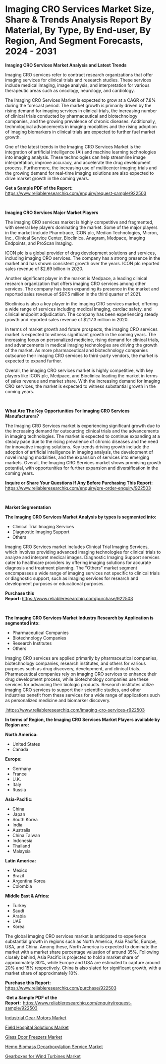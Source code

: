 <p><h1>Imaging CRO Services Market Size, Share & Trends Analysis Report By Material, By Type, By End-user, By Region, And Segment Forecasts, 2024 - 2031</h1></p><p><strong>Imaging CRO Services Market Analysis and Latest Trends</strong></p>
<p><p>Imaging CRO services refer to contract research organizations that offer imaging services for clinical trials and research studies. These services include medical imaging, image analysis, and interpretation for various therapeutic areas such as oncology, neurology, and cardiology.</p><p>The Imaging CRO Services Market is expected to grow at a CAGR of 7.8% during the forecast period. The market growth is primarily driven by the rising demand for imaging services in clinical trials, the increasing number of clinical trials conducted by pharmaceutical and biotechnology companies, and the growing prevalence of chronic diseases. Additionally, technological advancements in imaging modalities and the rising adoption of imaging biomarkers in clinical trials are expected to further fuel market growth.</p><p>One of the latest trends in the Imaging CRO Services Market is the integration of artificial intelligence (AI) and machine learning technologies into imaging analysis. These technologies can help streamline image interpretation, improve accuracy, and accelerate the drug development process. Furthermore, the increasing use of multicenter imaging trials and the growing demand for real-time imaging solutions are also expected to drive market growth in the coming years.</p></p>
<p><strong>Get a Sample PDF of the Report:&nbsp;</strong> <a href="https://www.reliableresearchiq.com/enquiry/request-sample/922503">https://www.reliableresearchiq.com/enquiry/request-sample/922503</a></p>
<p>&nbsp;</p>
<p><strong>Imaging CRO Services Major Market Players</strong></p>
<p><p>The imaging CRO services market is highly competitive and fragmented, with several key players dominating the market. Some of the major players in the market include Pharmtrace, ICON plc, Median Technologies, Micron, Inc., Clinical Service Center, Bioclinica, Anagram, Medpace, Imaging Endpoints, and ProScan Imaging.</p><p>ICON plc is a global provider of drug development solutions and services, including imaging CRO services. The company has a strong presence in the market and has shown consistent growth over the years. ICON plc reported sales revenue of $2.69 billion in 2020.</p><p>Another significant player in the market is Medpace, a leading clinical research organization that offers imaging CRO services among other services. The company has been expanding its presence in the market and reported sales revenue of $97.5 million in the third quarter of 2021.</p><p>Bioclinica is also a key player in the imaging CRO services market, offering a wide range of services including medical imaging, cardiac safety, and clinical endpoint adjudication. The company has been experiencing steady growth and reported sales revenue of $217.3 million in 2020.</p><p>In terms of market growth and future prospects, the imaging CRO services market is expected to witness significant growth in the coming years. The increasing focus on personalized medicine, rising demand for clinical trials, and advancements in medical imaging technologies are driving the growth of the market. As more pharmaceutical and biotechnology companies outsource their imaging CRO services to third-party vendors, the market is expected to expand further.</p><p>Overall, the imaging CRO services market is highly competitive, with key players like ICON plc, Medpace, and Bioclinica leading the market in terms of sales revenue and market share. With the increasing demand for imaging CRO services, the market is expected to witness substantial growth in the coming years.</p></p>
<p>&nbsp;</p>
<p><strong>What Are The Key Opportunities For Imaging CRO Services Manufacturers?</strong></p>
<p><p>The Imaging CRO Services market is experiencing significant growth due to the increasing demand for outsourcing clinical trials and the advancements in imaging technologies. The market is expected to continue expanding at a steady pace due to the rising prevalence of chronic diseases and the need for innovative imaging solutions. Key trends driving growth include the adoption of artificial intelligence in imaging analysis, the development of novel imaging modalities, and the expansion of services into emerging markets. Overall, the Imaging CRO Services market shows promising growth potential, with opportunities for further expansion and diversification in the coming years.</p></p>
<p><strong>Inquire or Share Your Questions If Any Before Purchasing This Report:</strong> <a href="https://www.reliableresearchiq.com/enquiry/pre-order-enquiry/922503">https://www.reliableresearchiq.com/enquiry/pre-order-enquiry/922503</a></p>
<p>&nbsp;</p>
<p><strong>Market Segmentation</strong></p>
<p><strong>The Imaging CRO Services Market Analysis by types is segmented into:</strong></p>
<p><ul><li>Clinical Trial Imaging Services</li><li>Diagnostic Imaging Support</li><li>Others</li></ul></p>
<p><p>Imaging CRO Services market includes Clinical Trial Imaging Services, which involves providing advanced imaging technologies for clinical trials to analyze and interpret medical images. Diagnostic Imaging Support services cater to healthcare providers by offering imaging solutions for accurate diagnosis and treatment planning. The "Others" market segment encompasses a wide range of imaging services not specific to clinical trials or diagnostic support, such as imaging services for research and development purposes or educational purposes.</p></p>
<p><strong>Purchase this Report:&nbsp;</strong><a href="https://www.reliableresearchiq.com/purchase/922503">https://www.reliableresearchiq.com/purchase/922503</a></p>
<p>&nbsp;</p>
<p><strong>The Imaging CRO Services Market Industry Research by Application is segmented into:</strong></p>
<p><ul><li>Pharmaceutical Companies</li><li>Biotechnology Companies</li><li>Research Institutes</li><li>Others</li></ul></p>
<p><p>Imaging CRO services are applied primarily by pharmaceutical companies, biotechnology companies, research institutes, and others for various purposes such as drug discovery, development, and clinical trials. Pharmaceutical companies rely on imaging CRO services to enhance their drug development process, while biotechnology companies use these services for advancing their biologic products. Research institutes utilize imaging CRO services to support their scientific studies, and other industries benefit from these services for a wide range of applications such as personalized medicine and biomarker discovery.</p></p>
<p><a href="https://www.reliableresearchiq.com/imaging-cro-services-r922503">&nbsp;https://www.reliableresearchiq.com/imaging-cro-services-r922503</a></p>
<p><strong>In terms of Region, the Imaging CRO Services Market Players available by Region are:</strong></p>
<p>
    <p> <strong> North America: </strong>
        <ul>
            <li>United States</li>
            <li>Canada</li>
        </ul>
        </p> 
    <p> <strong> Europe: </strong>
        <ul>
            <li>Germany</li>
            <li>France</li>
            <li>U.K.</li>
            <li>Italy</li>
            <li>Russia</li>
        </ul>
        </p> 
    <p> <strong> Asia-Pacific: </strong>
        <ul>
            <li>China</li>
            <li>Japan</li>
            <li>South Korea</li>
            <li>India</li>
            <li>Australia</li>
            <li>China Taiwan</li>
            <li>Indonesia</li>
            <li>Thailand</li>
            <li>Malaysia</li>
        </ul>
        </p> 
    <p> <strong> Latin America: </strong>
        <ul>
            <li>Mexico</li>
            <li>Brazil</li>
            <li>Argentina Korea</li>
            <li>Colombia</li>
        </ul>
        </p> 
    <p> <strong> Middle East & Africa: </strong>
        <ul>
            <li>Turkey</li>
            <li>Saudi</li>
            <li>Arabia</li>
            <li>UAE</li>
            <li>Korea</li>
        </ul>
    </p>
    </p>
<p><p>The global imaging CRO services market is anticipated to experience substantial growth in regions such as North America, Asia Pacific, Europe, USA, and China. Among these, North America is expected to dominate the market with a market share percentage valuation of around 35%. Following closely behind, Asia Pacific is projected to hold a market share of approximately 30%, while Europe and USA are estimated to capture around 20% and 15% respectively. China is also slated for significant growth, with a market share of approximately 10%.</p></p>
<p><strong>Purchase this Report: </strong><a href="https://www.reliableresearchiq.com/purchase/922503">https://www.reliableresearchiq.com/purchase/922503</a></p>
<p>&nbsp;<strong>Get a Sample PDF of the Report:&nbsp;&nbsp;</strong><a href="https://www.reliableresearchiq.com/enquiry/request-sample/922503">https://www.reliableresearchiq.com/enquiry/request-sample/922503</a></p>
<p><strong></strong></p>
<p><p><a href="https://medium.com/@irwingibson2023/industrial-gear-motors-market-trends-focusing-on-industrial-gear-motors-market-insight-and-9f54b70d2c2f">Industrial Gear Motors Market</a></p><p><a href="https://github.com/gulaimolin/Market-Research-Report-List-6/blob/main/field-hospital-solutions-market.md">Field Hospital Solutions Market</a></p><p><a href="https://medium.com/@foyazahmed1999_69116/exploring-glass-door-freezers-market-dynamics-global-trends-and-future-growth-prospects-2024-8abfac550050">Glass Door Freezers Market</a></p><p><a href="https://github.com/RoccoManning/Market-Research-Report-List-6/blob/main/hemp-biomass-decarboxylation-service-market.md">Hemp Biomass Decarboxylation Service Market</a></p><p><a href="https://medium.com/@cristinaschiller2022/gearboxes-for-wind-turbines-market-forecasts-market-trends-and-impact-analysis-2024-2031-62538bed901b">Gearboxes for Wind Turbines Market</a></p></p>